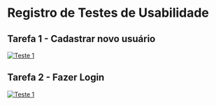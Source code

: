 # Registro de Testes de Usabilidade



## Tarefa 1 - Cadastrar novo usuário

[![Teste 1](https://img.youtube.com/vi/wGWV-WMBlRw/0.jpg)](https://youtu.be/wGWV-WMBlRw)

## Tarefa 2 - Fazer Login

[![Teste 1](https://img.youtube.com/vi/O9yFtAn7iX0/0.jpg)](https://youtu.be/O9yFtAn7iX0)



